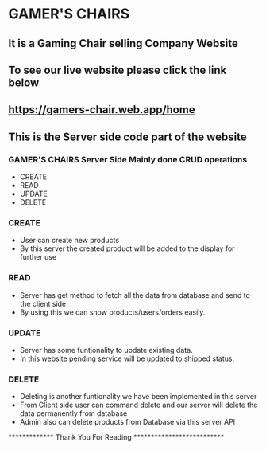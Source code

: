 # GAMER'S CHAIRS
## It is a Gaming Chair selling Company Website
## To see our live website please click the link below
## https://gamers-chair.web.app/home


## This is the Server side code part of the website


### GAMER'S CHAIRS Server Side Mainly done CRUD operations
* CREATE
* READ
* UPDATE
* DELETE

### CREATE
- User can create new products
- By this server the created product will be added to the display for further use


### READ
- Server has get method to fetch all the data from database and send to the client side
- By using this we can show products/users/orders easily.

### UPDATE
- Server has some funtionality to update existing data.
- In this website pending service will be updated to shipped status.

### DELETE
- Deleting is another funtionality we have been implemented in this server
- From Client side user can command delete and our server will delete the data permanently from database
- Admin also can delete products from Database via this server API

************* Thank You For Reading **************************